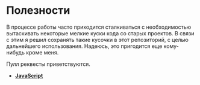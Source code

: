 # Полезности

В процессе работы часто приходится сталкиваться с необходимостью вытаскивать некоторые мелкие куски кода со старых проектов. В связи с этим я решил сохранять такие кусочки в этот репозиторий, с целью дальнейшего использования. Надеюсь, это пригодится еще кому-нибудь кроме меня.

Пулл реквесты приветствуются.

* **[JavaScript](./javascript/)**
